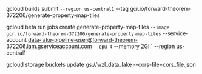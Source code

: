gcloud builds submit `
  --region us-central1 `
  --tag gcr.io/forward-theorem-372206/generate-property-map-tiles

gcloud beta run jobs create generate-property-map-tiles `
  --image gcr.io/forward-theorem-372206/generate-property-map-tiles `
  --service-account data-lake-pipeline-user@forward-theorem-372206.iam.gserviceaccount.com `
  --cpu 4 `
  --memory 2Gi `
  --region us-central1

gcloud storage buckets update gs://wzl_data_lake --cors-file=cors_file.json